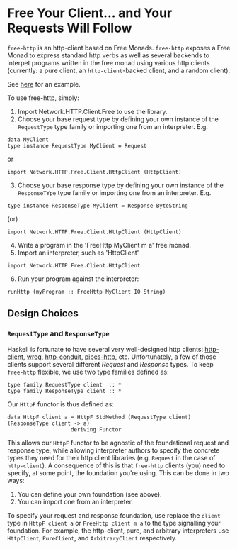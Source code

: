 Free Your Client... and Your Requests Will Follow
=================================================

`free-http` is an http-client based on Free Monads. `free-http` exposes a Free Monad to express standard http verbs as well as several backends to interpet programs written in the free monad using various http clients (currently: a pure client, an `http-client`-backed client, and a random client).

See [here](https://github.com/aaronlevin/free-http/blob/master/src/Network/HTTP/Client/Free/Examples.hs#L152) for an example.

To use free-http, simply:

1. Import Network.HTTP.Client.Free to use the library.
2. Choose your base request type by defining your own instance of the `RequestType` type family or importing one from an interpreter. E.g.

  ```
  data MyClient
  type instance RequestType MyClient = Request
  ```

  or

  ```
  import Network.HTTP.Free.Client.HttpClient (HttpClient)
  ```

3. Choose your base response type by defining your own instance of the `ResponseTYpe` type family or importing one from an interpreter. E.g.  

  ```
  type instance ResponseType MyClient = Response ByteString
  ```

  (or)

  ```
  import Network.HTTP.Free.Client.HttpClient (HttpClient)
  ```

4. Write a program in the 'FreeHttp MyClient m a' free monad.
5. Import an interpreter, such as 'HttpClient'

  ```
  import Network.HTTP.Free.Client.HttpClient
  ```

6. Run your program against the interpreter:

  ```
  runHttp (myProgram :: FreeHttp MyClient IO String)
  ```

## Design Choices

### `RequestType` and `ResponseType`

Haskell is fortunate to have several very well-designed http clients: [http-client](https://hackage.haskell.org/package/http-client-0.4.16/docs/Network-HTTP-Client.html), [wreq](http://www.serpentine.com/wreq/), [http-conduit](https://hackage.haskell.org/package/http-conduit), [pipes-http](https://hackage.haskell.org/package/pipes-http), etc. Unfortunately, a few of those clients support several different *Request* and *Response* types. To keep `free-http` flexible, we use two type families defined as:

```
type family RequestType client  :: *
type family ResponseType client :: *
```

Our `HttpF` functor is thus defined as:

```
data HttpF client a = HttpF StdMethod (RequestType client) (ResponseType client -> a)
                    deriving Functor
```

This allows our `HttpF` functor to be agnostic of the foundational request and response type, while allowing interpreter authors to specify the concrete types they need for their http client libraries (e.g. `Request` in the case of `http-client`). A consequence of this is that `free-http` clients (you) need to specify, at some point, the foundation you're using. This can be done in two ways:

1. You can define your own foundation (see above).
2. You can import one from an interpreter.

To specify your request and response foundation, use replace the `client` type in `HttpF client a` or `FreeHttp client m a` to the type signalling your foundation. For example, the http-client, pure, and arbitrary interpreters use `HttpClient`, `PureClient`, and `ArbitraryClient` respectively.
